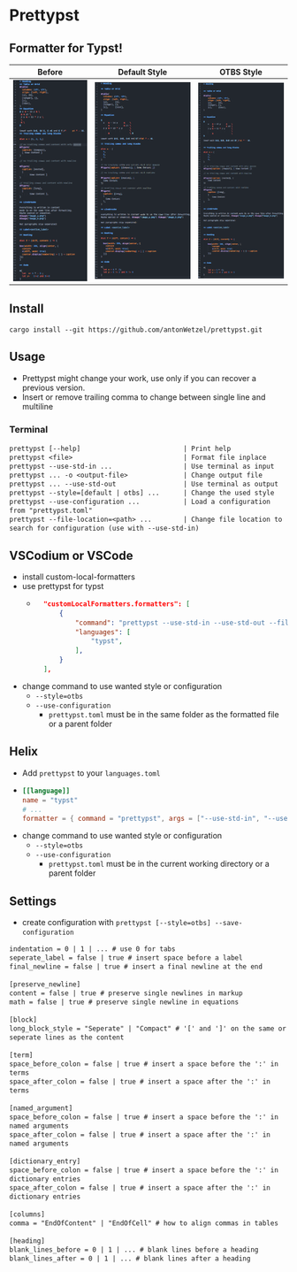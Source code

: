# Prettypst


## Formatter for Typst!

|                 Before                  |            Default Style             |           OTBS Style           |
| :-------------------------------------: | :----------------------------------: | :----------------------------: |
| ![Before formatting](images/before.png) | ![Default style](images/default.png) | ![OTBS style](images/otbs.png) |


## Install

	cargo install --git https://github.com/antonWetzel/prettypst.git

## Usage

- Prettypst might change your work, use only if you can recover a previous version.
- Insert or remove trailing comma to change between single line and multiline

### Terminal

	prettypst [--help]                          | Print help
	prettypst <file>                            | Format file inplace
	prettypst --use-std-in ...                  | Use terminal as input
	prettypst ... -o <output-file>              | Change output file
	prettypst ... --use-std-out                 | Use terminal as output
	prettypst --style=[default | otbs] ...      | Change the used style
	prettypst --use-configuration ...           | Load a configuration from "prettypst.toml"
	prettypst --file-location=<path> ...        | Change file location to search for configuration (use with --use-std-in)

## VSCodium or VSCode

- install custom-local-formatters
- use prettypst for typst
	- ```json
		"customLocalFormatters.formatters": [
			{
				"command": "prettypst --use-std-in --use-std-out --file-location=${file}",
				"languages": [
					"typst",
				],
			}
		],
   		```
- change command to use wanted style or configuration
	- `--style=otbs`
	- `--use-configuration`
		- `prettypst.toml` must be in the same folder as the formatted file or a parent folder

## Helix

- Add `prettypst` to your `languages.toml`
- ```toml
  [[language]]
  name = "typst"
  # ...
  formatter = { command = "prettypst", args = ["--use-std-in", "--use-std-out"] } 
  ```
- change command to use wanted style or configuration
	- `--style=otbs`
	- `--use-configuration`
		- `prettypst.toml` must be in the current working directory or a parent folder

## Settings

- create configuration with `prettypst [--style=otbs] --save-configuration`

```gdscript
indentation = 0 | 1 | ... # use 0 for tabs
seperate_label = false | true # insert space before a label
final_newline = false | true # insert a final newline at the end

[preserve_newline]
content = false | true # preserve single newlines in markup
math = false | true # preserve single newline in equations

[block]
long_block_style = "Seperate" | "Compact" # '[' and ']' on the same or seperate lines as the content

[term]
space_before_colon = false | true # insert a space before the ':' in terms
space_after_colon = false | true # insert a space after the ':' in terms

[named_argument]
space_before_colon = false | true # insert a space before the ':' in named arguments
space_after_colon = false | true # insert a space after the ':' in named arguments

[dictionary_entry]
space_before_colon = false | true # insert a space before the ':' in dictionary entries
space_after_colon = false | true # insert a space after the ':' in dictionary entries

[columns]
comma = "EndOfContent" | "EndOfCell" # how to align commas in tables

[heading]
blank_lines_before = 0 | 1 | ... # blank lines before a heading
blank_lines_after = 0 | 1 | ... # blank lines after a heading
```
